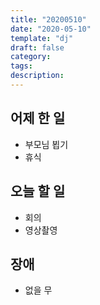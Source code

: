 ```yaml
---
title: "20200510"
date: "2020-05-10"
template: "dj"
draft: false
category:
tags:
description:
---
```


## 어제 한 일

* 부모님 뵙기
* 휴식

## 오늘 할 일

* 회의
* 영상촬영

## 장애

* 없을 무
